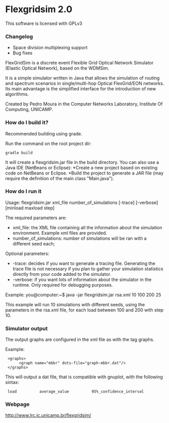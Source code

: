 # Flexgridsim 2.0 #

This software is licensed with GPLv3

### Changelog ###
* Space division multiplexing support
* Bug fixes

FlexGridSim is a discrete event Flexible Grid Optical Network Simulator (Elastic Optical Network), based on the WDMSim.

It is a simple simulator written in Java that allows the simulation of routing and spectrum scenarios in single/multi-hop Optical FlexGrid/EON networks. Its main advantage is the simplified interface for the introduction of new algorithms.

Created by Pedro Moura in the Computer Networks Laboratory, Institute Of Computing, UNICAMP.


### How do I build it? ###

Recommended building using grade.

Run the command on the root project dir:

```
gradle build
```

It will create a flexgridsim.jar file in the build directory.
You can also use a Java IDE (NetBeans or Eclipse): 
*Create a new project based on existing code on NetBeans or Eclipse.
*Build the project to generate a JAR file (may require the definition of the main class "Main.java").



### How do I run it ###

Usage: flexgridsim.jar xml_file number_of_simulations \[-trace] \[-verbose] [minload maxload step]

The required parameters are:

* xml_file: the XML file containing all the information about the simulation environment. Example xml files are provided.
* number_of_simulations: number of simulations will be ran with a different seed each;

Optional parameters:

* -trace: decides if you want to generate a tracing file. Generating the trace file is not necessary if you plan to gather your simulation statistics directly from your code added to the simulator.
* -verbose: if you want lots of information about the simulator in the runtime. Only required for debugging purposes.

Example: you@computer:~$ java -jar flexgridsim.jar rsa.xml 10 100 200 25

This example will run 10 simulations with different seeds, using the parameters in the rsa.xml file, for each load between 100 and 200 with step 10.

### Simulator output ###

The output graphs are configured in the xml file as with the tag graphs. 

Example:

     <graphs>
          <graph name="mbbr" dots-file="graph-mbbr.dat"/>
     </graphs>

This will output a dat file, that is compatible with gnuplot, with the following sintax:

     load          average_value          95%_confidence_interval

### Webpage ###

http://www.lrc.ic.unicamp.br/flexgridsim/
